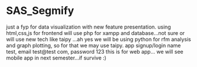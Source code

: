 # SAS_Segmify
just a fyp for data visualization with new feature presentation.
using html,css,js for frontend
will use php for xampp and database...not sure or will use new tech like taipy ...ah yes we will be using python for
rfm analysis and graph plotting, so for that we may use taipy.
app signup/login name test, email test@test com, password 123
this is for web app...
we will see mobile app in next semester...if survive :)
